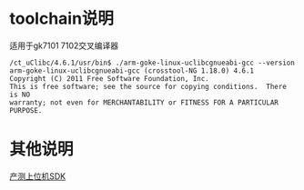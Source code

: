 # toolchain说明

适用于gk7101 7102交叉编译器
```shell
/ct_uClibc/4.6.1/usr/bin$ ./arm-goke-linux-uclibcgnueabi-gcc --version
arm-goke-linux-uclibcgnueabi-gcc (crosstool-NG 1.18.0) 4.6.1
Copyright (C) 2011 Free Software Foundation, Inc.
This is free software; see the source for copying conditions.  There is NO
warranty; not even for MERCHANTABILITY or FITNESS FOR A PARTICULAR PURPOSE.
```

# 其他说明

[产测上位机SDK](https://github.com/TuyaInc/TUYA_PTS_SDK/)
